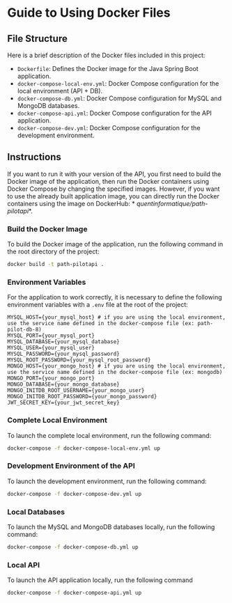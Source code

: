 # Guide to Using Docker Files

## File Structure

Here is a brief description of the Docker files included in this project:

- `Dockerfile`: Defines the Docker image for the Java Spring Boot application.
- `docker-compose-local-env.yml`: Docker Compose configuration for the local environment (API + DB).
- `docker-compose-db.yml`: Docker Compose configuration for MySQL and MongoDB databases.
- `docker-compose-api.yml`: Docker Compose configuration for the API application.
- `docker-compose-dev.yml`: Docker Compose configuration for the development environment.

## Instructions

If you want to run it with your version of the API, you first need to build the Docker image of the application, then
run the Docker containers using Docker Compose by changing the specified images. However, if you want to use the already
built application image, you can directly run the Docker containers using the image on DockerHub: *
*quentinformatique/path-pilotapi**.

### Build the Docker Image

To build the Docker image of the application, run the following command in the root directory of the project:

```sh
docker build -t path-pilotapi .
```

### Environment Variables

For the application to work correctly, it is necessary to define the following environment variables with a `.env` file
at the root of the project:

```.env
MYSQL_HOST={your_mysql_host} # if you are using the local environment, use the service name defined in the docker-compose file (ex: path-pilot-db-8)
MYSQL_PORT={your_mysql_port}
MYSQL_DATABASE={your_mysql_database}
MYSQL_USER={your_mysql_user}
MYSQL_PASSWORD={your_mysql_password}
MYSQL_ROOT_PASSWORD={your_mysql_root_password}
MONGO_HOST={your_mongo_host} # if you are using the local environment, use the service name defined in the docker-compose file (ex: mongodb)
MONGO_PORT={your_mongo_port}
MONGO_DATABASE={your_mongo_database}
MONGO_INITDB_ROOT_USERNAME={your_mongo_user}
MONGO_INITDB_ROOT_PASSWORD={your_mongo_password}
JWT_SECRET_KEY={your_jwt_secret_key}
```

### Complete Local Environment

To launch the complete local environment, run the following command:

```sh
docker-compose -f docker-compose-local-env.yml up
```

### Development Environment of the API

To launch the development environment, run the following command:

```sh
docker-compose -f docker-compose-dev.yml up
```

### Local Databases

To launch the MySQL and MongoDB databases locally, run the following command:

```sh
docker-compose -f docker-compose-db.yml up
```

### Local API

To launch the API application locally, run the following command

```sh
docker-compose -f docker-compose-api.yml up
```
